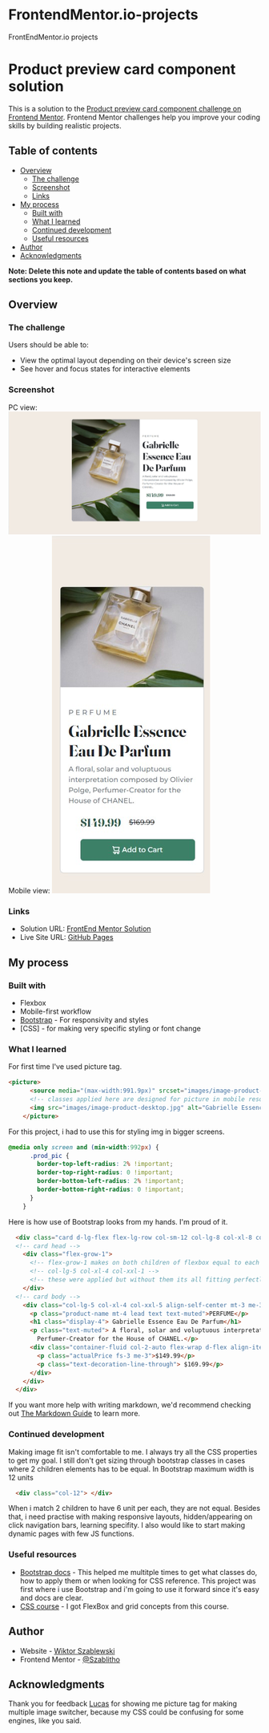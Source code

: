 # FrontendMentor.io-projects
FrontEndMentor.io projects
# Product preview card component solution

This is a solution to the [Product preview card component challenge on Frontend Mentor](https://www.frontendmentor.io/challenges/product-preview-card-component-GO7UmttRfa). Frontend Mentor challenges help you improve your coding skills by building realistic projects. 

## Table of contents

- [Overview](#overview)
  - [The challenge](#the-challenge)
  - [Screenshot](#screenshot)
  - [Links](#links)
- [My process](#my-process)
  - [Built with](#built-with)
  - [What I learned](#what-i-learned)
  - [Continued development](#continued-development)
  - [Useful resources](#useful-resources)
- [Author](#author)
- [Acknowledgments](#acknowledgments)

**Note: Delete this note and update the table of contents based on what sections you keep.**

## Overview

### The challenge

Users should be able to:

- View the optimal layout depending on their device's screen size
- See hover and focus states for interactive elements

### Screenshot
PC view:
![My solution for PC screen](./images/my_solution.jpg)
Mobile view:
![and for mobile screens](./images/my_solution_mobile.jpg)




### Links

- Solution URL: [FrontEnd Mentor Solution](https://www.frontendmentor.io/challenges/product-preview-card-component-GO7UmttRfa/hub/responsive-product-card-preview-t-cDngkKSX)
- Live Site URL: [GitHub Pages](https://szablitho.github.io/FrontendMentor.io-projects/)

## My process

### Built with

- Flexbox
- Mobile-first workflow
- [Bootstrap](https://getbootstrap.com/) - For responsivity and styles
- [CSS] - for making very specific styling or font change


### What I learned

For first time I've used picture tag.

```html
<picture>
      <source media="(max-width:991.9px)" srcset="images/image-product-mobile.jpg">
      <!-- classes applied here are designed for picture in mobile resolution, styling for PC is above in @media query -->
      <img src="images/image-product-desktop.jpg" alt="Gabrielle Essence Parfume" class="prod_pic card-img-top img-fluid">
    </picture>
```
For this project, i had to use this for styling img in bigger screens.
```css
@media only screen and (min-width:992px) {
      .prod_pic {
        border-top-left-radius: 2% !important;
        border-top-right-radius: 0 !important;
        border-bottom-left-radius: 2% !important;
        border-bottom-right-radius: 0 !important;
      }
    }
```
Here is how use of Bootstrap looks from my hands. I'm proud of it.
```html / Bootstrap
  <div class="card d-lg-flex flex-lg-row col-sm-12 col-lg-8 col-xl-8 col-xxl-6 bg-white mt-3 mb-5 me-3 ms-3 rounded-3 height">
  <!-- card head -->
    <div class="flex-grow-1">
      <!-- flex-grow-1 makes on both children of flexbox equal to each other -> grow in 1:1 ratio-->
      <!-- col-lg-5 col-xl-4 col-xxl-1 -->
      <!-- these were applied but without them its all fitting perfectly in 1:1 ratio -->
    </div>
  <!-- card body -->
    <div class="col-lg-5 col-xl-4 col-xxl-5 align-self-center mt-3 me-3 ms-3 pb-4 flex-grow-1">
      <p class="product-name mt-4 lead text text-muted">PERFUME</p>
      <h1 class="display-4"> Gabrielle Essence Eau De Parfum</h1>
      <p class="text-muted"> A floral, solar and voluptuous interpretation composed by Olivier Polge, 
        Perfumer-Creator for the House of CHANEL.</p>
      <div class="container-fluid col-2-auto flex-wrap d-flex align-items-center mt-3 mb-md-3 mb-xxl-0 ms-4 me-2">
        <p class="actualPrice fs-3 me-3">$149.99</p>
        <p class="text-decoration-line-through"> $169.99</p>
      </div>
    </div>
  </div>
```


If you want more help with writing markdown, we'd recommend checking out [The Markdown Guide](https://www.markdownguide.org/) to learn more.


### Continued development
Making image fit isn't comfortable to me. I always try all the CSS properties to get my goal.
I still don't get sizing through bootstrap classes in cases where 2 children elements has to be equal. In Bootstrap maximum width is 12 units
```html
  <div class="col-12"> </div>  
```
When i match 2 children to have 6 unit per each, they are not equal. 
Besides that, i need practise with making responsive layouts, hidden/appearing on click navigation bars, learning specifity.
I also would like to start making dynamic pages with few JS functions.



### Useful resources

- [Bootstrap docs](https://getbootstrap.com/docs/5.2/getting-started/introduction/) - This helped me multitple times to get what classes do, how to apply them or when looking for CSS reference. This project was first where i use Bootstrap and i'm going to use it forward since it's easy and docs are clear.
- [CSS course](https://www.youtube.com/watch?v=G3e-cpL7ofc) - I got FlexBox and grid concepts from this course.


## Author

- Website - [Wiktor Szablewski](https://github.com/Szablitho)
- Frontend Mentor - [@Szablitho](https://www.frontendmentor.io/profile/Szablitho)



## Acknowledgments

Thank you for feedback [Lucas](https://www.frontendmentor.io/profile/correlucas) for showing me picture tag for making multiple image switcher, because my CSS could be confusing for some engines, like you said.

